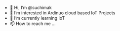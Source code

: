 - 👋 Hi, I’m @suchimak
- 👀 I’m interested in Ardinuo cloud based IoT Projects
- 🌱 I’m currently learning IoT
- 📫 How to reach me ...

<!---
suchimak/suchimak is a ✨ special ✨ repository because its `README.md` (this file) appears on your GitHub profile.
You can click the Preview link to take a look at your changes.
--->
